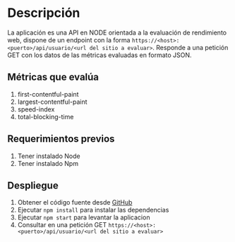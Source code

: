 # Descripción
La aplicación es una API en NODE orientada a la evaluación de rendimiento web, dispone de un endpoint con la forma `https://<host>:<puerto>/api/usuario/<url del sitio a evaluar>`. Responde a una petición GET con los datos de las métricas evaluadas en formato JSON.

## Métricas que evalúa
1. first-contentful-paint
2. largest-contentful-paint
3. speed-index
4. total-blocking-time


## Requerimientos previos
1. Tener instalado Node
2. Tener instalado Npm

## Despliegue
1. Obtener el código fuente desde [GitHub]([https://link](https://github.com/ag449578/API_node_lighthouse_tesis.git))
2. Ejecutar `npm install` para instalar las dependencias
3. Ejecutar `npm start` para levantar la aplicacion 
4. Consultar en una petición GET `https://<host>:<puerto>/api/usuario/<url del sitio a evaluar>`


